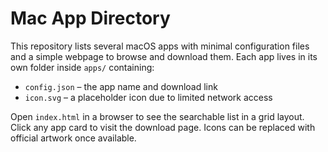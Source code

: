 # Mac App Directory

This repository lists several macOS apps with minimal configuration files and a simple webpage to browse and download them. Each app lives in its own folder inside `apps/` containing:

- `config.json` – the app name and download link
- `icon.svg` – a placeholder icon due to limited network access

Open `index.html` in a browser to see the searchable list in a grid layout. Click any app card to visit the download page. Icons can be replaced with official artwork once available.
